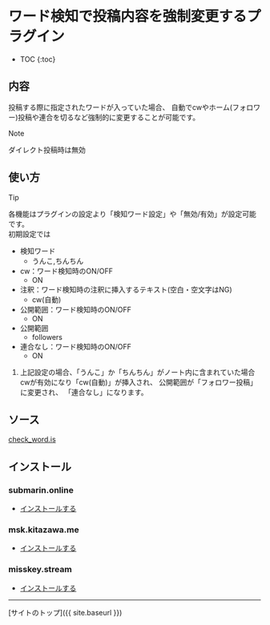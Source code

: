 # ワード検知で投稿内容を強制変更するプラグイン

* TOC
{:toc}

## 内容
投稿する際に指定されたワードが入っていた場合、 
自動でcwやホーム(フォロワー)投稿や連合を切るなど強制的に変更することが可能です。

> [!NOTE]
> ダイレクト投稿時は無効

## 使い方

> [!TIP]
> 各機能はプラグインの設定より「検知ワード設定」や「無効/有効」が設定可能です。  
> 初期設定では
> - 検知ワード
>   - うんこ,ちんちん
> - cw：ワード検知時のON/OFF
>   - ON
> - 注釈：ワード検知時の注釈に挿入するテキスト(空白・空文字はNG)
>   - cw(自動)
> - 公開範囲：ワード検知時のON/OFF
>   - ON
> - 公開範囲
>   - followers
> - 連合なし：ワード検知時のON/OFF
>   - ON

1. 上記設定の場合、「うんこ」か「ちんちん」がノート内に含まれていた場合
   cwが有効になり「cw(自動)」が挿入され、
   公開範囲が「フォロワー投稿」に変更され、
   「連合なし」になります。

## ソース
[check_word.is](https://github.com/elysion-pre/MisskeyPlugins/blob/main/src/check_word.is)

## インストール

### submarin.online
- [インストールする](https://submarin.online/install-extentions?url=https://elysion-pre.github.io/MisskeyPlugins/json/check_word.json&hash=00e693bf17ec0f34937dca09c2fb295f3b09a634ca0e4eb90d4f45e9ebfe3be7e7cfab74679c81b11ca38626e5f588defa5ff7cc029c11c692a0db937dbdba7e)

### msk.kitazawa.me
- [インストールする](https://msk.kitazawa.me/install-extentions?url=https://elysion-pre.github.io/MisskeyPlugins/json/check_word.json&hash=00e693bf17ec0f34937dca09c2fb295f3b09a634ca0e4eb90d4f45e9ebfe3be7e7cfab74679c81b11ca38626e5f588defa5ff7cc029c11c692a0db937dbdba7e)

### misskey.stream
- [インストールする](https://misskey.stream/install-extentions?url=https://elysion-pre.github.io/MisskeyPlugins/json/check_word.json&hash=00e693bf17ec0f34937dca09c2fb295f3b09a634ca0e4eb90d4f45e9ebfe3be7e7cfab74679c81b11ca38626e5f588defa5ff7cc029c11c692a0db937dbdba7e)

----

[サイトのトップ]({{ site.baseurl }})
